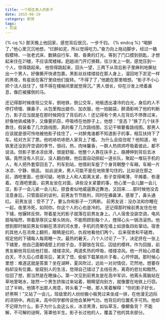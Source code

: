 ```yaml
---
title: 一个陌生男人的影子
date: 2015-06-19
category: 断简
tags:
- 荒诞
---
```

{% cq %}
那天晚上他回家，感觉背后很沉，一步千钧。
{% endcq %}
“喝醉了，”他心里沉沉地想，“烂醉如泥，所以觉得吃力。”奋力向上拖动脚步，经过一箱假模特、一张老式床、数辆自行车、鞋、昏黄的灯光。等到了门口摸到钥匙，才想起来住在21楼，不应该爬楼梯。趔趄进门开灯换鞋，往沙发上一倒，感觉压到一个人，惊得跳起来。
他惊得跳起来，回头一望，三两下从背后影子里麻利地撕扯出一个男人，好像撕开快递包裹。黑影丝丝缕缕挂在那人身上，溜回地下淤泥一样的黑夜，有星辰在客厅里绕他们旋转。“不得了了，”他跪在那里暗想。“影子不小心把个活人挂住了，怪不得在楼梯间里就觉得沉。”
男人很长，仰在沙发上喷着鼻息，像匹被撂倒的马。
<!--more-->
还记得那时候夜班公交车，倒地铁，倒公交车，地板透出凄冷的白光，身后的人不停打喷嚏、擤鼻子、从包里掏出披巾、加衣服，他一拍脑袋，醉酒影响了他的判断力，影子应当就是在那时候网住了背后的人！还记得有个男人在背后不停靠过来，好像地铁咸猪手，又像要扒窃，呼吸喷在他脖子上，他想：“变态？”换了几个扶手靠住，假装看了几次路线图，真的看了几次路线图，忘记干嘛要看路线图。那男人应该就是很可怜地被他影子挂住了，一对醉鬼谁都不知道影子的事，相互扶持下了车。给对方买了票。他吭哧吭哧把人家背上了楼。
为什么会挂住呢？他知道，地铁里还没到开空调的季节，很闷，热，肉味馨香，一群人热烘烘呼吸着彼此，都不说话。但影子里冰凉丝滑，很是舒服，他整个人靠在扶手上，胳膊伸到背后去冰镇。竟然没有人抗议，没人翻白眼，他后面自动排起一道长队，聚起一堆玩手机的人，有人把外套穿回去了。列车到站，他借刹车旋了个身背朝整个车厢，车厢一片冰凉、宁静、惬适。
如此说来，男人可能不是在地铁里勾住的。比如说在那之前，酒吧里面，也很可疑。地铁上人和人距离太紧，影子变得稀薄，平摊着、弥漫着。
在酒吧里面，前男友坐在对面，讲些没关紧要的事，他心里一会儿酸一会儿涩，影子一会儿紧一会儿松，掠食者似地威逼靠近舞池，又回来……那时候他没去注意身后，只管面前的谈判，前男友节节胜利，同时在擤鼻涕，感冒了，鼻头通红。
前男友说：受不了了，要么你和影子一刀两断。
前男友说：没办法和你睡在一起，夜里冷死，如同你。你这个人的心也是冷的。
还记得那时候前男友住在他下铺，他辗转反侧，带着星光的影子就落在前男友身上。八人宿舍没装空调，电风扇嗡嗡然，带着厚厚灰尘晕头转向，不能照顾到每个人，搅得心头一锅汤滚热。他想到那时候前男友仰躺在清凉的河水里，手机的亮晕在墙上如游鱼四处窜动。宿舍的其他人在凉席上翻煎，眼睛是红的，仇视地看他们两个。
后来宿舍和平磋商，规定他的下铺每人每周睡一次。最热的暑天，八个人讨论了一下，决定挤在一张上下铺里，他自己面朝墙壁上的蚊子血，手脚放在背后，囚徒的模样。作为回报，前男友躺他背后给他打扇，缕缕凉风，两道炙热的呼吸，缕缕凉风。他一开始心烦着白天，不久后心烦着背后，某天了悟，偷偷下载某些片子看，心怦怦跳。那时候心里想：难道这就是答案？坐在湖畔，夏风吹过，远处一对对情侣，茫然地，想要存档却没有位置。偷窥别人的生活，觉得自己错过了主线任务，离奇的悲壮和黯然。
往回了想，那当然是在瞎操心。第一次见到前男友是在高中军训，他蔫头蔫脑站在草地里喝水，陡然一个男生挤挨过来站着，眼睛望向别方，就像要在地铁上行窃。过了半晌，他猜不出那人用意，转头看了一眼，那人笑着解释：“你的影子好长，好黑啊！”又站了一会儿，班级里的人纷纷搬小板凳过来坐成一排，在他漫无边际的凉阴中。再后来，高中同学都传说他会某种气功，他背后的位置炙手可热。他却不记得为什么，影子为什么会这么长，冰凉黑滑，如仙草冻，像鲫鱼背？
不能解，不可解的谜啊，笼罩他半生。影子长过他的人，覆盖了他的其余部分。



